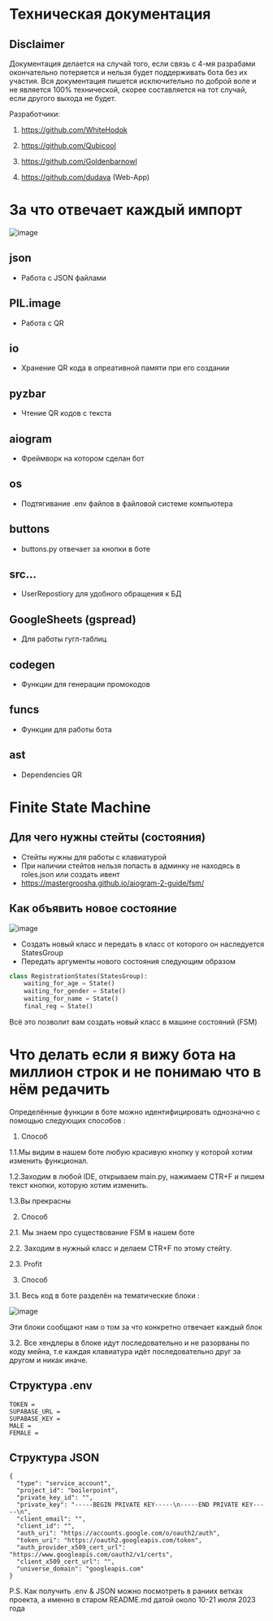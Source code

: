 # Техническая документация 

## Disclaimer 

Документация делается на случай того, если связь с 4-мя разрабами окончательно потеряется и нельзя будет поддерживать бота без их участия.
Вся документация пишется исключительно по доброй воле и не является 100% технической, скорее составляется на тот случай, если другого выхода не будет.


Разработчики:

1. https://github.com/WhiteHodok

2. https://github.com/Qubicool

3. https://github.com/Goldenbarnowl

4. https://github.com/dudava (Web-App)


# За что отвечает каждый импорт 

![image](https://github.com/Student-Labs-2023/BoilerPoint/assets/39564937/702df1c4-5f2c-4c57-97a4-a0348799a1a7)


## json 
- Работа с JSON файлами

## PIL.image 
- Работа с QR 

## io 
- Хранение QR кода в опреативной памяти при его создании

## pyzbar 
- Чтение QR кодов с текста

## aiogram 
- Фреймворк на котором сделан бот

## os 
- Подтягивание .env файлов в файловой системе компьютера

## buttons 
- buttons.py отвечает за кнопки в боте 

## src... 
- UserRepostiory для удобного обращения к БД 

## GoogleSheets (gspread)
- Для работы гугл-таблиц

## codegen 
- Функции для генерации промокодов

## funcs 
- Функции для работы бота

## ast
- Dependencies QR


# Finite State Machine

## Для чего нужны стейты (состояния)

- Стейты нужны для работы с клавиатурой
- При наличии стейтов нельзя попасть в админку не находясь в roles.json или создать ивент
- https://mastergroosha.github.io/aiogram-2-guide/fsm/ 

## Как объявить новое состояние 

![image](https://github.com/Student-Labs-2023/BoilerPoint/assets/39564937/292b5e4b-9b61-4166-adc5-e07401b36a74)


- Создать новый класс и передать в класс от которого он наследуется StatesGroup
- Передать аргументы нового состояния следующим образом 


```py
class RegistrationStates(StatesGroup):
    waiting_for_age = State()
    waiting_for_gender = State()
    waiting_for_name = State()
    final_reg = State()
```


Всё это позволит вам создать новый класс в машине состояний (FSM)


# Что делать если я вижу бота на миллион строк и не понимаю что в нём редачить 

 Определённые функции в боте можно идентифицировать однозначно с помощью следующих способов :


1. Способ 

1.1.Мы видим в нашем боте любую красивую кнопку у которой хотим изменить функционал.

1.2.Заходим в любой IDE, открываем main.py, нажимаем CTR+F и пишем текст кнопки, которую хотим изменить.

1.3.Вы прекрасны


2. Способ 

2.1. Мы знаем про существование FSM в нашем боте 

2.2. Заходим в нужный класс и делаем CTR+F по этому стейту.

2.3. Profit


3. Способ 

3.1. Весь код в боте разделён на тематические блоки :

![image](https://github.com/Student-Labs-2023/BoilerPoint/assets/39564937/d5934852-5efa-46ee-bd0a-daf4eb1f6ac7)

Эти блоки сообщают нам о том за что конкретно отвечает каждый блок

3.2. Все хендлеры в блоке идут последовательно и не разорваны по коду мейна, т.е каждая клавиатура идёт последовательно друг за другом и никак иначе.


## Структура .env

```
TOKEN = 
SUPABASE_URL = 
SUPABASE_KEY = 
MALE = 
FEMALE =
```

## Структура JSON  

```
{
  "type": "service_account",
  "project_id": "boilerpoint",
  "private_key_id": "",
  "private_key": "-----BEGIN PRIVATE KEY-----\n-----END PRIVATE KEY-----\n",
  "client_email": "",
  "client_id": "",
  "auth_uri": "https://accounts.google.com/o/oauth2/auth",
  "token_uri": "https://oauth2.googleapis.com/token",
  "auth_provider_x509_cert_url": "https://www.googleapis.com/oauth2/v1/certs",
  "client_x509_cert_url": "",
  "universe_domain": "googleapis.com"
}
```


P.S. Как получить .env & JSON можно посмотреть в раниих ветках проекта, а именно в старом README.md датой около 10-21 июля 2023 года
